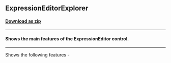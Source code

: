 ## ExpressionEditorExplorer
#### [Download as zip](https://minhaskamal.github.io/DownGit/#/home?url=https://github.com/GrapeCity/ComponentOne-WinForms-Samples/tree/master/Core\ExpressionEditor\CS\ExpressionEditorExplorer)
____
#### Shows the main features of the ExpressionEditor control.
____
Shows the following features - 